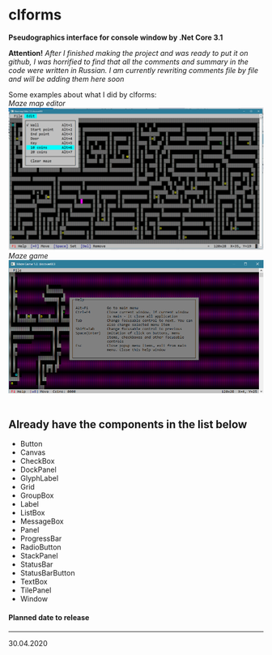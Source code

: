 # clforms
**Pseudographics interface for console window by .Net Core 3.1**

**Attention!**
_After I finished making the project and was ready to put it on github, I was horrified to find that all the comments and summary in the code were written in Russian. I am currently rewriting comments file by file and will be adding them here soon_

Some examples about what I did by clforms:
<br/>
_Maze map editor_
<img src="Images/mme01.png" />
<br/>
_Maze game_
<img src="Images/mg02.png" />
<br/>
<br/>

Already have the components in the list below
-------------
- Button
- Canvas
- CheckBox
- DockPanel
- GlyphLabel
- Grid
- GroupBox
- Label
- ListBox
- MessageBox
- Panel
- ProgressBar
- RadioButton
- StackPanel
- StatusBar
- StatusBarButton
- TextBox
- TilePanel
- Window

#### Planned date to release
------------
30.04.2020
